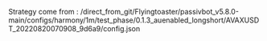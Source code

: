 Strategy come from : /direct_from_git/Flyingtoaster/passivbot_v5.8.0-main/configs/harmony/1m/test_phase/0.1.3_auenabled_longshort/AVAXUSDT_20220820070908_9d6a9/config.json